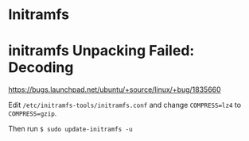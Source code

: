 # Initramfs

# initramfs Unpacking Failed: Decoding

https://bugs.launchpad.net/ubuntu/+source/linux/+bug/1835660

Edit `/etc/initramfs-tools/initramfs.conf` and change `COMPRESS=lz4` to `COMPRESS=gzip`.

Then run `$ sudo update-initramfs -u`
